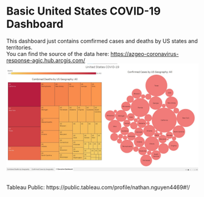 # Basic United States COVID-19 Dashboard
This dashboard just contains comfirmed cases and deaths by US states and territories. 
<br/>
You can find the source of the data here: https://azgeo-coronavirus-response-agic.hub.arcgis.com/
![Screen Shot](https://github.com/toasted-marshmallow/Tableau-Practice/blob/main/US-COVID-Simple-Dashboard/Dashboard%20Screenshot.jpg)

<br/>
Tableau Public: https://public.tableau.com/profile/nathan.nguyen4469#!/
